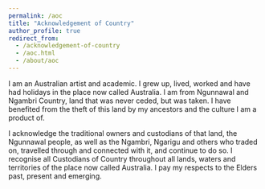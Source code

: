 ```yaml
---
permalink: /aoc
title: "Acknowledgement of Country"
author_profile: true
redirect_from: 
  - /acknowledgement-of-country
  - /aoc.html
  - /about/aoc
---
```


I am an Australian artist and academic. I grew up, lived, worked and have had holidays in the place now called Australia.
I am from Ngunnawal and Ngambri Country, land that was never ceded, but was taken.
I have benefited from the theft of this land by my ancestors and the culture I am a product of.

I acknowledge the traditional owners and custodians of that land, the Ngunnawal people, as well as the Ngambri, Ngarigu and others who traded on, travelled through and connected with it, and continue to do so. I recognise all Custodians of Country throughout all lands, waters and territories of the place now called Australia.
I pay my respects to the Elders past, present and emerging.